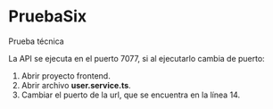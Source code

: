 # PruebaSix
Prueba técnica

La API se ejecuta en el puerto 7077, si al ejecutarlo cambia de puerto:

1. Abrir proyecto frontend.
2. Abrir archivo **user.service.ts**.
3. Cambiar el puerto de la url, que se encuentra en la línea 14.
